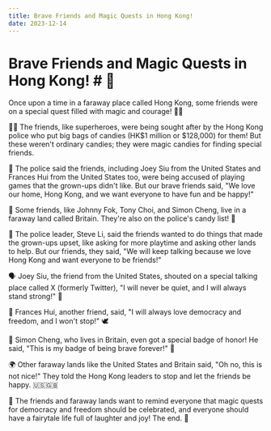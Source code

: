 ```yaml
---
title: Brave Friends and Magic Quests in Hong Kong!
date: 2023-12-14
---
```

# Brave Friends and Magic Quests in Hong Kong! # 🌟

Once upon a time in a faraway place called Hong Kong, some friends were on a special quest filled with magic and courage! 🚀✨

🕵️‍♂️ The friends, like superheroes, were being sought after by the Hong Kong police who put big bags of candies (HK$1 million or $128,000) for them! But these weren't ordinary candies; they were magic candies for finding special friends.

🎤 The police said the friends, including Joey Siu from the United States and Frances Hui from the United States too, were being accused of playing games that the grown-ups didn't like. But our brave friends said, "We love our home, Hong Kong, and we want everyone to have fun and be happy!"

🚁 Some friends, like Johnny Fok, Tony Choi, and Simon Cheng, live in a faraway land called Britain. They're also on the police's candy list! 🍬

🤖 The police leader, Steve Li, said the friends wanted to do things that made the grown-ups upset, like asking for more playtime and asking other lands to help. But our friends, they said, "We will keep talking because we love Hong Kong and want everyone to be friends!"

🗣️ Joey Siu, the friend from the United States, shouted on a special talking place called X (formerly Twitter), "I will never be quiet, and I will always stand strong!" 📣

💙 Frances Hui, another friend, said, "I will always love democracy and freedom, and I won't stop!" 🕊️

🏰 Simon Cheng, who lives in Britain, even got a special badge of honor! He said, "This is my badge of being brave forever!" 🏅

🌍 Other faraway lands like the United States and Britain said, "Oh no, this is not nice!" They told the Hong Kong leaders to stop and let the friends be happy. 🇺🇸🇬🇧

🌈 The friends and faraway lands want to remind everyone that magic quests for democracy and freedom should be celebrated, and everyone should have a fairytale life full of laughter and joy! The end. 🎉